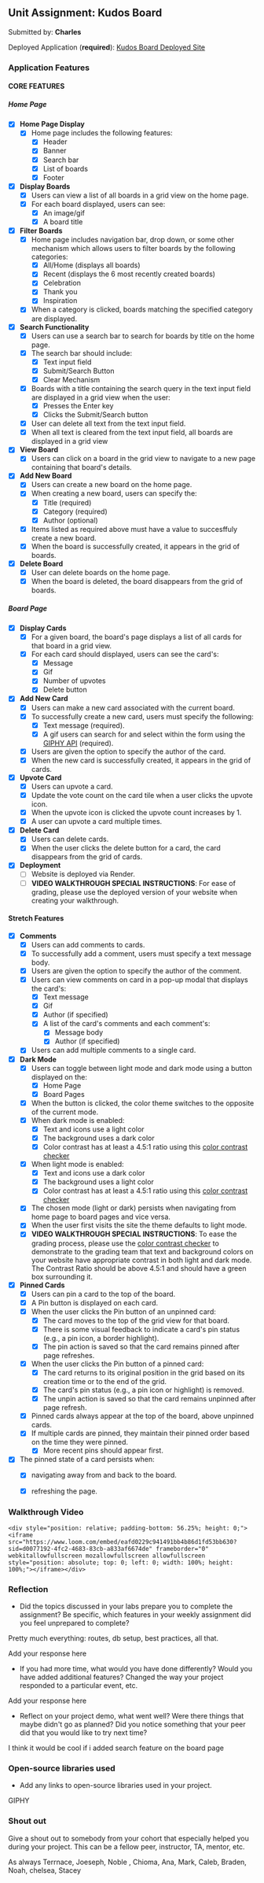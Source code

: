 
## Unit Assignment: Kudos Board

Submitted by: **Charles**

Deployed Application (**required**): [Kudos Board Deployed Site](https://kudos-boards-1.onrender.com/)

### Application Features

#### CORE FEATURES

##### Home Page

- [x] **Home Page Display**
  - [x] Home page includes the following features:
    - [x] Header
    - [x] Banner
    - [x] Search bar
    - [x] List of boards
    - [x] Footer
- [x] **Display Boards**
  - [x] Users can view a list of all boards in a grid view on the home page.
  - [x] For each board displayed, users can see:
    - [x] An image/gif
    - [x] A board title
- [x] **Filter Boards**
  - [x] Home page includes navigation bar, drop down, or some other mechanism which allows users to filter boards by the following categories:
    - [x] All/Home (displays all boards)
    - [x] Recent (displays the 6 most recently created boards)
    - [x] Celebration
    - [x] Thank you
    - [x] Inspiration
  - [x] When a category is clicked, boards matching the specified category are displayed.
- [x] **Search Functionality**
  - [x] Users can use a search bar to search for boards by title on the home page.
  - [x] The search bar should include:
    - [x] Text input field
    - [x] Submit/Search Button
    - [x] Clear Mechanism
  - [x] Boards with a title containing the search query in the text input field are displayed in a grid view when the user:
    - [x] Presses the Enter key
    - [x] Clicks the Submit/Search button
  - [x] User can delete all text from the text input field.
  - [x] When all text is cleared from the text input field, all boards are displayed in a grid view
- [x] **View Board**
  - [x] Users can click on a board in the grid view to navigate to a new page containing that board's details.
- [x] **Add New Board**
  - [x] Users can create a new board on the home page.
  - [x] When creating a new board, users can specify the:
    - [x] Title (required)
    - [x] Category (required)
    - [x] Author (optional)
  - [x] Items listed as required above must have a value to succesffuly create a new board.
  - [x] When the board is successfully created, it appears in the grid of boards.
- [x] **Delete Board**
  - [x] User can delete boards on the home page.
  - [x] When the board is deleted, the board disappears from the grid of boards.

##### Board Page

- [x] **Display Cards**
  - [x] For a given board, the board's page displays a list of all cards for that board in a grid view.
  - [x] For each card should displayed, users can see the card's:
    - [x] Message
    - [x] Gif
    - [x] Number of upvotes
    - [x] Delete button
- [x] **Add New Card**
  - [x] Users can make a new card associated with the current board.
  - [x] To successfully create a new card, users must specify the following:
    - [x] Text message (required).
    - [x] A gif users can search for and select within the form using the [GIPHY API](https://developers.giphy.com/docs/api/) (required).
  - [x] Users are given the option to specify the author of the card.
  - [x] When the new card is successfully created, it appears in the grid of cards.
- [x] **Upvote Card**
  - [x] Users can upvote a card.
  - [x] Update the vote count on the card tile when a user clicks the upvote icon.
  - [x] When the upvote icon is clicked the upvote count increases by 1.
  - [x] A user can upvote a card multiple times.
- [x] **Delete Card**
  - [x] Users can delete cards.
  - [x] When the user clicks the delete button for a card, the card disappears from the grid of cards.
- [x] **Deployment**
  - [ ] Website is deployed via Render.
  - [ ] **VIDEO WALKTHROUGH SPECIAL INSTRUCTIONS**: For ease of grading, please use the deployed version of your website when creating your walkthrough.

####  Stretch Features

- [x] **Comments**
  - [x] Users can add comments to cards.
  - [x] To successfully add a comment, users must specify a text message body.
  - [x] Users are given the option to specify the author of the comment.
  - [x] Users can view comments on card in a pop-up modal that displays the card's:
    - [x] Text message
    - [x] Gif
    - [x] Author (if specified)
    - [x] A list of the card's comments and each comment's:
      - [x] Message body
      - [x] Author (if specified)
  - [x] Users can add multiple comments to a single card.
- [x] **Dark Mode**
  - [x] Users can toggle between light mode and dark mode using a button displayed on the:
    - [x] Home Page
    - [x] Board Pages
  - [x] When the button is clicked, the color theme switches to the opposite of the current mode.
  - [x] When dark mode is enabled:
    - [x] Text and icons use a light color
    - [x] The background uses a dark color
    - [x] Color contrast has at least a 4.5:1 ratio using this [color contrast checker](https://webaim.org/resources/contrastchecker/)
  - [x] When light mode is enabled:
    - [x] Text and icons use a dark color
    - [x] The background uses a light color
    - [x] Color contrast has at least a 4.5:1 ratio using this [color contrast checker](https://webaim.org/resources/contrastchecker/)
  - [x] The chosen mode (light or dark) persists when navigating from home page to board pages and vice versa.
  - [x] When the user first visits the site the theme defaults to light mode.
  - [x] **VIDEO WALKTHROUGH SPECIAL INSTRUCTIONS**: To ease the grading process, please use the [color contrast checker](https://webaim.org/resources/contrastchecker/) to demonstrate to the grading team that text and background colors on your website have appropriate contrast in both light and dark mode. The Contrast Ratio should be above 4.5:1 and should have a green box surrounding it.
- [x] **Pinned Cards**
  - [x] Users can pin a card to the top of the board.
  - [x] A Pin button is displayed on each card.
  - [x] When the user clicks the Pin button of an unpinned card:
    - [x] The card moves to the top of the grid view for that board.
    - [x] There is some visual feedback to indicate a card's pin status (e.g., a pin icon, a border highlight).
    - [x] The pin action is saved so that the card remains pinned after page refreshes.
  - [x] When the user clicks the Pin button of a pinned card:
    - [x] The card returns to its original position in the grid based on its creation time or to the end of the grid.
    - [x] The card's pin status (e.g., a pin icon or highlight)  is removed.
    - [x] The unpin action is saved so that the card remains unpinned after page refresh.
  - [x] Pinned cards always appear at the top of the board, above unpinned cards.
  - [x] If multiple cards are pinned, they maintain their pinned order based on the time they were pinned.
    - [x] More recent pins should appear first.
- [x] The pinned state of a card persists when:
  - [x] navigating away from and back to the board.
  - [x] refreshing the page.



### Walkthrough Video

`<div style="position: relative; padding-bottom: 56.25%; height: 0;"><iframe src="https://www.loom.com/embed/eafd0229c941491bb4b86d1fd53bb630?sid=d0077192-4fc2-4683-83cb-a833af6674de" frameborder="0" webkitallowfullscreen mozallowfullscreen allowfullscreen style="position: absolute; top: 0; left: 0; width: 100%; height: 100%;"></iframe></div>`

### Reflection

* Did the topics discussed in your labs prepare you to complete the assignment? Be specific, which features in your weekly assignment did you feel unprepared to complete?

Pretty much everything: routes, db setup, best practices, all that.

Add your response here

* If you had more time, what would you have done differently? Would you have added additional features? Changed the way your project responded to a particular event, etc.

Add your response here

* Reflect on your project demo, what went well? Were there things that maybe didn't go as planned? Did you notice something that your peer did that you would like to try next time?

I think it would be cool if i added  search feature on the board page

### Open-source libraries used

- Add any links to open-source libraries used in your project.

GIPHY
### Shout out

Give a shout out to somebody from your cohort that especially helped you during your project. This can be a fellow peer, instructor, TA, mentor, etc.

As always Terrnace, Joeseph, Noble , Chioma, Ana, Mark, Caleb, Braden, Noah, chelsea, Stacey
